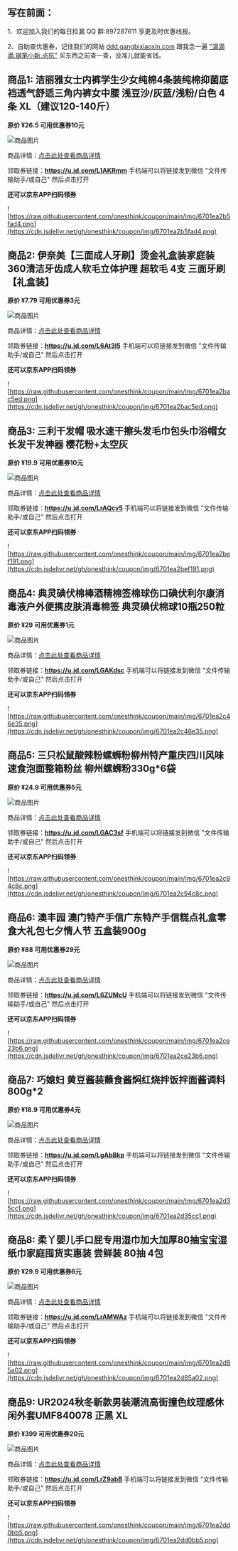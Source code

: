 ## 写在前面：

1、欢迎加入我们的每日捡漏 QQ 群:897287611 享更及时优惠线报。

2、自助查优惠券，记住我们的网站 [ddd.gangbixiaoxin.com](https://ddd.gangbixiaoxin.com) 跟我念一遍 ["滴滴滴.钢笔小新.点抗"](https://ddd.gangbixiaoxin.com) 买东西之前查一查，没准儿就能省钱。

## 商品1: 洁丽雅女士内裤学生少女纯棉4条装纯棉抑菌底裆透气舒适三角内裤女中腰 浅豆沙/灰蓝/浅粉/白色 4条 XL（建议120-140斤）

**原价 ¥26.5 可用优惠券10元**

![商品图片](http://img14.360buyimg.com/n1/jfs/t1/242357/26/14294/74015/66ad8b30Fbfd27e06/8ebfe2d057eca6ca.jpg)

商品详情：[点击此处查看商品详情](https://union-click.jd.com/jdc?e=1003156031&amp;p=JF8BAdsJK1olXwMEU1ZbAUkQBV8IGlsVVAcCVVteC0kSAF9MRANLAjZbERscSkAJHTRQRA1CCVkdDwtCWhVLHTdNTwcKBENeCVAfUg8bQmdLRAdhNgJxPy5Vew5MehZcQyV9C3BWOlwJSz8fZWt2HyZDOAAAMhgLblxXDxtxazliPgZGICctYTxOVip_ciNNOWJyEj4vUiJ1ShNObz5lDWFbVRcqektnYW5aWzhnB2FgHQwbfilzYBhRZAxhJG5lIBddVz8VYwhzfCcTOE5hIjkCViNFZRB_bBJcAnFrNDc9ezhQdAZ8cjgUIkR0LSY7fygWChhxcwt2XFQKNzcAfih1YCh8Ygl8JGVLFyo0bC9sY3sKbk8XKDZdEx8iVElAYQ9SGBlAHUFhKF9Yaw5RD2M4GmsWXAYFXVhaDkISM18IG2tUMwYHUl5fAEoWM244G10WVAYEXVhdC04eC18IE1wliqu6gdTs3cOu1_GAzOKyiI--gMDVOHsnAF8IGloXXQIFVVxdOHsXAF8LKwV7XFUEVl5YDBx5X29OXRBDHgNsXFdYCkgTAmk4GVoUXwQyZG4cAAhIXxtjHyh-LQ5xEQUkcR9PfQdebQ97X1JBIFY7DDUTfjltHVlzG1BkZF5t)

领取券链接：**https://u.jd.com/L1AKRmm** 手机端可以将链接发到微信 "文件传输助手/或自己" 然后点击打开

**还可以京东APP扫码领券**

![https://raw.githubusercontent.com/onesthink/coupon/main/img/6701ea2b5fad4.png](https://cdn.jsdelivr.net/gh/onesthink/coupon/img/6701ea2b5fad4.png)

## 商品2: 伊奈美【三面成人牙刷】烫金礼盒装家庭装360清洁牙齿成人软毛立体护理 超软毛 4支 三面牙刷【礼盒装】

**原价 ¥7.79 可用优惠券3元**

![商品图片](http://img14.360buyimg.com/n1/jfs/t1/136675/13/45227/112425/66fa793aF191e94a7/b4670629de5726ee.png)

商品详情：[点击此处查看商品详情](https://union-click.jd.com/jdc?e=1003156031&amp;p=JF8BAdsJK1olXwIAU1tbAU8SBl8IGlsVXQ8AVVxeDUIeBV9MRANLAjZbERscSkAJHTRQRA1CCVkdDwtCWhVLHTdNTwcKBENeCVAfUg8bamhvGFlDFgQBLgVcezMXBWp3QA1yPWRcOlwkcwkQBg1BbBlsGGVYVj48clxXDxtxazliPmVeIAEtaDxOdDN-cglNOWUDEik_Ui91SilObz5lOGFbEhc-QEtgYSZsWztnAHZgHS4baBNzYQxreAxhJG5RIC0qTD1-UTxzfCcTOE5hIjkCViNFZRB-eD9-AXFKNyc9eysfYyd0cjgUCENiJj0tayhwQw8KST9sPnFdNychaitlYCh8cg18KU9pCCokbBhsY3sKbk8XKDZdSg4UbyxgUA1RSwVtJW17EicZVEhBD2M4GmsWXAYFXVhaDkISM18IG2tUMwYEUl1ZCEoQM244G10WVAYEXVhdCkISBl8IE1wliqu6gdTs3cOu1_GAzOKyiI--gMDVOHsnAF8IGloXXQIFVVxdOHsXAF8LKwV7XFUEVl5YD0x5X29OXRBMH1lsXFdYDUIUB284GVoUXwQyZG40DywUATlDGVhvBgdxLF5bDTRMVQhoeQV7X395FllYagJgQRZNeAEXPWd4ZF5t)

领取券链接：**https://u.jd.com/L6At3l5** 手机端可以将链接发到微信 "文件传输助手/或自己" 然后点击打开

**还可以京东APP扫码领券**

![https://raw.githubusercontent.com/onesthink/coupon/main/img/6701ea2bac5ed.png](https://cdn.jsdelivr.net/gh/onesthink/coupon/img/6701ea2bac5ed.png)

## 商品3: 三利干发帽 吸水速干擦头发毛巾包头巾浴帽女长发干发神器 樱花粉+太空灰

**原价 ¥19.9 可用优惠券10元**

![商品图片](http://img14.360buyimg.com/n1/jfs/t1/91813/23/37779/79533/642fb55fF4f766a59/5e70465c758809ee.jpg)

商品详情：[点击此处查看商品详情](https://union-click.jd.com/jdc?e=1003156031&amp;p=JF8BAdgJK1olVA8CXVZVCkofM28JGlMTVQ8AXFxaAU0eMytXQwVKbV9HER8fA1UJWDdXTQxBAhlZAUEPVhcJWypcR0RMGFpfWhwHTEdrYRpBWht2PE1xNSwCaThceilpHQxSPAJsViM2aClWaghASRhIXlpVET0bHwsbdxZ4fiJ2Jll0PSINfwJoXxhXTQNxOVREIywHayleZyl8fihjOl96HSoVCRh1AhtIeClIK2QDKBgqCh1ydBt3TC9sNWJ2J14Df0lzahRvZ11wFWV0MwEDYBlxfBhoQltWPU51JD0-aENgXAthbChyH2ZwPyc9bB5QYAZ0eC9PKQ50LS46fyl0RBthQTliBHFAIFw9bDB3F219D1lgbX93MgcOABRlZjhAGDpqKl1FKAhVdjsbD18JK1gUXQELUllbAU4nM28IKxp7XgUGUltaOEonA2kLElsTVAACUF5YDXsXC2g4zPatiIyzgdbk3NWf1NavztKpiZiKZG5tC3sXAm4KG18SXAQCZG5dC3sUMzFmGggTXlJRUFszVEtRRSRQWBp7VQ8GUF5aDEsnAW4JGVklbTZ-NisUSQt0YiR7eilKPHVJLRg8DhxQYmtmGSZ-PWRDPTkVWghKADNfXjhTbQYy)

领取券链接：**https://u.jd.com/LrAQcv5** 手机端可以将链接发到微信 "文件传输助手/或自己" 然后点击打开

**还可以京东APP扫码领券**

![https://raw.githubusercontent.com/onesthink/coupon/main/img/6701ea2bef191.png](https://cdn.jsdelivr.net/gh/onesthink/coupon/img/6701ea2bef191.png)

## 商品4: 典灵碘伏棉棒酒精棉签棉球伤口碘伏利尔康消毒液户外便携皮肤消毒棉签 典灵碘伏棉球10瓶250粒

**原价 ¥29 可用优惠券1元**

![商品图片](http://img14.360buyimg.com/n1/jfs/t1/28347/34/22483/113908/66d03007F15e8ce57/c8841ca7e92c8cc7.png)

商品详情：[点击此处查看商品详情](https://union-click.jd.com/jdc?e=1003156031&amp;p=JF8BAdsJK1olXwICXFdVCkIVB18IGlsVWAIKXF9bAE0fBV9MRANLAjZbERscSkAJHTRQRA1CCVkdDwtCWhVLHTdNTwcKBENeCVAfUg8bcBBLcARlPU5ULANZUy5cYgcPRh1GXUNFOlwofxtoZGhvSyNOFm18Ayc_TFxXDxtxazliPnFBIicHbT9eSi5-YglNOWJ-EiovVTl1SgdObC5lOmFbKBc-QEp1YW5gWztNB2FgVQwbfjl_agxrYAxhJG5rLT0iVz8VewxzfCcTOE5hIjkCViNFZRNsYjhqA3FaPDopUTsedwZwci9cLkJ0PT4_a0pCXRt6bztiBG1BN1wIeCtPYCh8cg1yJHV1ECoCWhtsY3sKbk8XKDZhSiUWWy10dw9bfTBIK3MBKQBcSTBnD2M4GmsWXAYFXVhaDkISM18IG2tUMwYLVVxYD0IRM244G10WVAYEXVhdD00VAl8IE1wliqu6gdTs3cOu1_GAzOKyiI--gMDVOHsnAF8IGloXXQIFVVxdOHsXAF8LKwV7XFUEXFtUWE55X29OXRBPXFpsXFdZAUgeA2k4GVoUXwQyZG4udwh8XB9oUw1tAAJZMRU8YExKRTwIXhx7X3N1BCE6DyxHezRDcCVCJGRGZF5t)

领取券链接：**https://u.jd.com/LGAKdsc** 手机端可以将链接发到微信 "文件传输助手/或自己" 然后点击打开

**还可以京东APP扫码领券**

![https://raw.githubusercontent.com/onesthink/coupon/main/img/6701ea2c46e35.png](https://cdn.jsdelivr.net/gh/onesthink/coupon/img/6701ea2c46e35.png)

## 商品5: 三只松鼠酸辣粉螺蛳粉柳州特产重庆四川风味速食泡面整箱粉丝 柳州螺蛳粉330g*6袋

**原价 ¥24.9 可用优惠券5元**

![商品图片](http://img14.360buyimg.com/n1/jfs/t1/245634/7/17335/249931/66b9b47fF3eff5fd9/7b07a4cb8d096a75.jpg)

商品详情：[点击此处查看商品详情](https://union-click.jd.com/jdc?e=1003156031&amp;p=JF8BAdgJK1olXwMKVlxdDU8RBV8IGlsVXgIGXFlUCUIWAV9MRANLAjZbERscSkAJHTRQRA1CCVkdDwtCWhVLHTdNTwcKBENeCVAfUg8bQw9RYj5pNFpcADoVSRZ_Bz90QBhQHWRUOlkdTkJ3Yy5Bb1pFH3AEVj8lCFxXDxtxazliPlNBIycHbzJkZDN8cidNOWVEEigvVTt1AhNObC5lOmFYJBc-ektkYSYJWztNAHRgVS4baDl3YBh8ZAxhJG5lLS0UVz1-VQ9zfCcTOE5hIjkCViNFZRNqeAJqHHIANDw-awJIYG1aciJ2Jkd0PSo5axJwRxlxbz9sLgcLIDcHaihfYCh8cg1wKl9XFSk0bC5sY3sKbk8XKDZXDCoBDUgJZQ1DHC5IWQ9jJBdfDkx3D2M4GmsWXAYFXVhaDkISM18IG2tUMwQDXVhdOEonA2kLElsTVAACXF9aDXsXC2g4zPatiIyzgdbk3NWf1NavztKpiZiKZG5tC3sXAm4KG18SXAQCZG5dC3sUMzFmGggdXQUCXAwzVEtRRSRVXg17VQ8HXVpfCUwnAW4JGVklbTZCNAckbTd-XzFcfxNUAG4GBCIGSw5XYTlmHBtTVGZiFRcpCRtVdWkKeiMVbQYy)

领取券链接：**https://u.jd.com/LGAC3sf** 手机端可以将链接发到微信 "文件传输助手/或自己" 然后点击打开

**还可以京东APP扫码领券**

![https://raw.githubusercontent.com/onesthink/coupon/main/img/6701ea2c94c8c.png](https://cdn.jsdelivr.net/gh/onesthink/coupon/img/6701ea2c94c8c.png)

## 商品6: 澳丰园 澳门特产手信广东特产手信糕点礼盒零食大礼包七夕情人节 五盒装900g

**原价 ¥88 可用优惠券29元**

![商品图片](http://img14.360buyimg.com/n1/jfs/t1/206854/5/13841/66387/61c53166E4f2862d2/a45d6f5c6fa39232.jpg)

商品详情：[点击此处查看商品详情](https://union-click.jd.com/jdc?e=1003156031&amp;p=JF8BAdsJK1olXwQAVFZeDEsRBl8IGloQXgEKVldUDkseCl9MRANLAjZbERscSkAJHTRQRA1CCVkdDwtCWhVLHTdNTwcKBENeCVAfUg8bfw19UhpVPmdJJz8vewoeUT1Oel1gVHFCOlwgYyt1QgZvUwlWXmRRIQsJTlxXDxtxaz5hLlNcIichWzJkeCh-cg1NOWV2EioVVTl1Sh9OeC5mL2FYBhc9UEp3YW58Wy9nB2ZgVSIbfCljZw9RUgxhJG5lLT06Sz8VVQxzfCcTOE5hIjkCViNFZRB7ez9hVHF7MDk9US8SdAZ4ci9mNll0NiErfwJeXxhxcCl1Pm1FIjcpYTxlYCh8YglzKl9XCigkfCtsY3sKbk8XKDZfBC0GXTxTRAxxfQ92KBxQEQQ-cQpBD2M4GmsWXAYFXVhaDkISM18IG2tUMwYDVFlYC0wWM244G10WVAYEXVheCUIWAV8IE1wliqu6gdTs3cOu1_GAzOKyiI--gMDVOHsnAF8IGloXXQIFVVxdOHsXAF8LKwV7XFUHA1leDh95X29OXRBKWVpsXFdYCkgQCm44GVoUXwQyZG4haj5eQi9rehBmPHRxFVcPWg12BRoBbBt7X3tpNDwcYSxfUSwLeQhgCFJEZF5t)

领取券链接：**https://u.jd.com/L6ZUMcU** 手机端可以将链接发到微信 "文件传输助手/或自己" 然后点击打开

**还可以京东APP扫码领券**

![https://raw.githubusercontent.com/onesthink/coupon/main/img/6701ea2ce23b6.png](https://cdn.jsdelivr.net/gh/onesthink/coupon/img/6701ea2ce23b6.png)

## 商品7: 巧媳妇 黄豆酱装蘸食酱焖红烧拌饭拌面酱调料800g*2

**原价 ¥18.9 可用优惠券4元**

![商品图片](http://img14.360buyimg.com/n1/jfs/t1/168426/36/47711/189563/66ea8bb6F83bc707c/7234c4f3298eb212.jpg)

商品详情：[点击此处查看商品详情](https://union-click.jd.com/jdc?e=1003156031&amp;p=JF8BAdsJK1olXwQFXVdVDE0RA18IGloTXgcGVV9aDEkeAV9MRANLAjZbERscSkAJHTRQRA1CCVkdDwtCWhVLHTdNTwcKBENeCVAfUg8bRBNrWitLWHsCUiQ_dA5feB9UYCVrNE1UOlxbCiBrejpsTQtPOE4HPwMDfFxXDxtxaz5hFFNGIyctbT9OcCp-cidNOWJ-Eio_Ui11SgdOeD5lP2FbVRcrakthYW50WztnB29gHT4bfAN3Zw9rYAxhJG5lIBddSjwVVQlzfCcTOE5hIjkCViNFZRNhbwJlWnBgIDwpfD8edzd8ciJ2PQB0Jj0kaC9gXxlhaz9hXG4FIzcpbihPYCh8Ygl8JGVpCClfYBtsY3sKbk8XKDZSSiscbxtneA9RUwJqNU5gADlbUzNBD2M4GmsWXAYFXVhaDkISM18IG2tUMwYAVVddDkkQM244G10WVAYEXVheDUsXCl8IE1wliqu6gdTs3cOu1_GAzOKyiI--gMDVOHsnAF8IGloXXQIFVVxdOHsXAF8LKwV7XFULUwpeX015X29OXRBUHQdsXFdYC0kWCmw4GVoUXwQyZG4adChWczENZlsTJ2R-ERYmeBdsfRFhUA17XwAAPyIkXS9BUzVtU15-AFh2ZF5t)

领取券链接：**https://u.jd.com/LgAbBkp** 手机端可以将链接发到微信 "文件传输助手/或自己" 然后点击打开

**还可以京东APP扫码领券**

![https://raw.githubusercontent.com/onesthink/coupon/main/img/6701ea2d35cc1.png](https://cdn.jsdelivr.net/gh/onesthink/coupon/img/6701ea2d35cc1.png)

## 商品8: 柔丫婴儿手口屁专用湿巾加大加厚80抽宝宝湿纸巾家庭囤货实惠装 尝鲜装 80抽 4包

**原价 ¥29.9 可用优惠券6元**

![商品图片](http://img14.360buyimg.com/n1/jfs/t1/164219/22/33184/95390/66f7a889Fb940cb33/9f54fe91b5310652.jpg)

商品详情：[点击此处查看商品详情](https://union-click.jd.com/jdc?e=1003156031&amp;p=JF8BAdsJK1olXwMFVVlYD08UAl8IGlodWw4BVVpUAEkXBl9MRANLAjZbERscSkAJHTRQRA1CCVkdDwtCWhVLHTdNTwcKBENeCVAfUg8bYy1jGDBnG1Z9BFwYXDJlSzV-ax1DCUVhOlw_fU1VVxBQeBN2XGVQNQAOTFxXDxtxaz5sPn1dIFwtbjJkSip8YjtNOWVqEik_Uit1SgtOey5mLWFYBhcraktnYSYJWy1nB2BgHTobfwN0dQ9RbAxhJG5lIBciTzwVawxzfCcTOE5hIjkCViNFZRNhb1ppVWVKKy4qUjRQY21wci9PCFh0PTY_cSh0QhtAcz1iKWVBNxY9Wz91YCh8cglFJGVXEyoCWhhsY3sKbk8XKDZlM1ofCz5KZQoKWxAdVFUcUlkdWjB3D2M4GmsWXAYFXVhaDkISM18IG2tUMwYAXF9UAE4fM244G10WVAYEXVheDEkVB18IE1wliqu6gdTs3cOu1_GAzOKyiI--gMDVOHsnAF8IGloXXQIFVVxdOHsXAF8LKwV7XFUEV1dYARh5X29OXRBVAltsXFdaCEsSAWc4GVoUXwQyZG49SiAUaB1OSyRFX0NWLSwVUj1nRTlcWDh7X2R3UhwJdxN0SwwJeAl0A1VGZF5t)

领取券链接：**https://u.jd.com/LrAMWAz** 手机端可以将链接发到微信 "文件传输助手/或自己" 然后点击打开

**还可以京东APP扫码领券**

![https://raw.githubusercontent.com/onesthink/coupon/main/img/6701ea2d85a02.png](https://cdn.jsdelivr.net/gh/onesthink/coupon/img/6701ea2d85a02.png)

## 商品9: UR2024秋冬新款男装潮流高街撞色纹理感休闲外套UMF840078 正黑 XL

**原价 ¥399 可用优惠券20元**

![商品图片](http://img14.360buyimg.com/n1/jfs/t1/248829/36/17921/94682/66d038e8F68c4403b/5fc3aacc24a832e9.jpg)

商品详情：[点击此处查看商品详情](https://union-click.jd.com/jdc?e=1003156031&amp;p=JF8BAa0JK1olXgAGUVpZDUgQA18IGlsVWAEDVF5fAE8RAV9MRANLAjZbERscSkAJHTRQRA1CCVkdDwtCWhVLHTdNTwcKBENeCVAfUg8bejJffA9oLVVWHwENARB2UGxzT1wRLkNAOlw0egNKYztSZxwSW0V3HS41YFxXDxtxazliPnFcIDcpajxeSix_RCdNOWJyEiovVTh1ShNOeD5mL2FbIBcpakpEYSZ8WztNAHRgHSIbfyJKdBhseAxhJG5mIBcqVj9IVQpzfSdrCl1cMioACRdwARNQbDh2HHFdLD4kazBWdzV8D1lgbWJiJy09YSgeYRJ2b10SVE1gIQZUSw0bD18JK1gUXQELUllbAU4nM28IKxp7XQYBXVlZCE8nAl8IHVgcXQALUl1VCE4RM28AHGvC8L7X3u-IgPLDneffovzA1LrWytZtOHsUM28JGlkVWQEDVl5tOEsUM2w4RTUUDgAAVFtaCyVLAylOUB5IGmgKXVtaDk8SBV8KGloXXzYyZCcAXyxDfh9bTxBKDQ9ZNQ1ecx8QBxxNWTUXNHRKCT4JUjdQBGlLbhJlNW4yVG4)

领取券链接：**https://u.jd.com/LrZ9abB** 手机端可以将链接发到微信 "文件传输助手/或自己" 然后点击打开

**还可以京东APP扫码领券**

![https://raw.githubusercontent.com/onesthink/coupon/main/img/6701ea2dd0bb5.png](https://cdn.jsdelivr.net/gh/onesthink/coupon/img/6701ea2dd0bb5.png)

